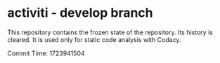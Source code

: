# activiti - develop branch

This repository contains the frozen state of the repository.
Its history is cleared. It is used only for static code
analysis with Codacy.

Commit Time: 1723941504